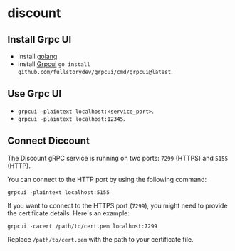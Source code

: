 # discount

## Install Grpc UI
  - Install [golang](https://go.dev/).
- install [Grpcui](https://github.com/fullstorydev/grpcui) `go install github.com/fullstorydev/grpcui/cmd/grpcui@latest`.

## Use Grpc UI
- `grpcui -plaintext localhost:<service_port>`.
- `grpcui -plaintext localhost:12345`.


## Connect Diccount
The Discount gRPC service is running on two ports: `7299` (HTTPS) and `5155` (HTTP).

You can connect to the HTTP port by using the following command:

```shell
grpcui -plaintext localhost:5155
```

If you want to connect to the HTTPS port (`7299`), you might need to provide the certificate details. Here's an example:

```shell
grpcui -cacert /path/to/cert.pem localhost:7299
```

Replace `/path/to/cert.pem` with the path to your certificate file.

